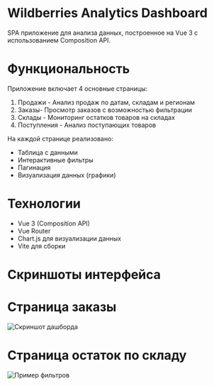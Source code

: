 # Wildberries Analytics Dashboard

SPA приложение для анализа данных, построенное на Vue 3 с использованием Composition API.

# Функциональность

Приложение включает 4 основные страницы:

1. Продажи - Анализ продаж по датам, складам и регионам
2. Заказы- Просмотр заказов с возможностью фильтрации
3. Склады - Мониторинг остатков товаров на складах
4. Поступления - Анализ поступающих товаров

На каждой странице реализовано:
- Таблица с данными
- Интерактивные фильтры
- Пагинация
- Визуализация данных (графики)

# Технологии

- Vue 3 (Composition API)
- Vue Router
- Chart.js для визуализации данных
- Vite для сборки


# Скриншоты интерфейса

# Cтраница заказы
![Скриншот дашборда](vue-api-app\src\images\Orders.png)

# Cтраница остаток по складу
![Пример фильтров](vue-api-app\src\images\Stocks.png)
